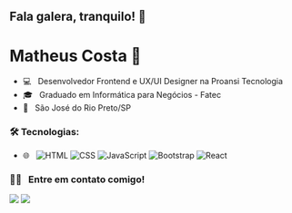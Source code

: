 ## Fala galera, tranquilo! 👋

# Matheus Costa 👊

- 💻 &nbsp; Desenvolvedor Frontend e UX/UI Designer na Proansi Tecnologia
- 🎓 &nbsp; Graduado em Informática para Negócios - Fatec
- 🏡 &nbsp; São José do Rio Preto/SP

### 🛠 Tecnologias:

- 🌐 &nbsp;
  ![HTML](https://img.shields.io/badge/-HTML-333333?style=flat&logo=HTML5)
  ![CSS](https://img.shields.io/badge/-CSS-333333?style=flat&logo=CSS3&logoColor=1572B6)
  ![JavaScript](https://img.shields.io/badge/-JavaScript-333333?style=flat&logo=javascript)
  ![Bootstrap](https://img.shields.io/badge/-Bootstrap-333333?style=flat&logo=bootstrap&logoColor=563D7C)
  ![React](https://img.shields.io/badge/-React-333333?style=flat&logo=react)

### 🤝🏻 &nbsp; Entre em contato comigo!

<a href="https://www.linkedin.com/in/mattheuscosta/" target="_blank"><img src="https://img.shields.io/badge/-Matheus%20Costa-0077B5?style=flat-square&logo=Linkedin&logoColor=white"/></a>
<a href="mailto:matheuscostadosantos@hotmail.com"><img src="https://img.shields.io/badge/-matheuscostadosantos@hotmail.com-D14836?style=flat-square&logo=Outlook&logoColor=white"/></a>
